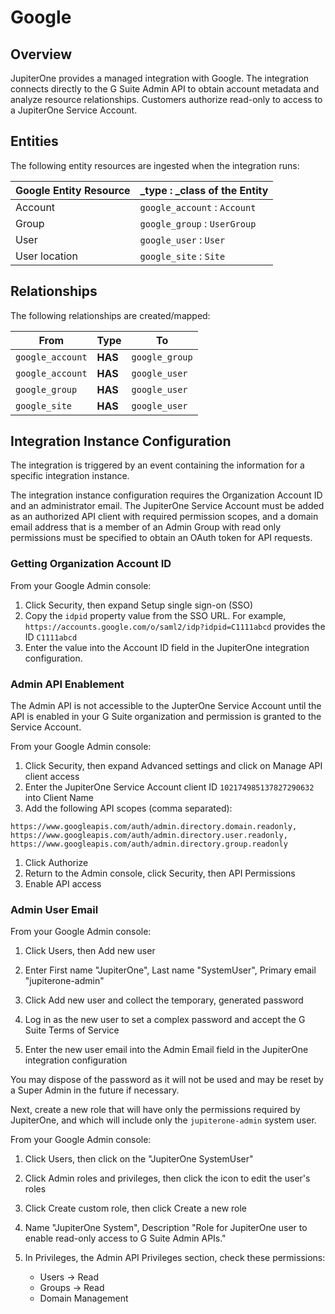 # Google

## Overview

JupiterOne provides a managed integration with Google. The integration connects
directly to the G Suite Admin API to obtain account metadata and analyze
resource relationships. Customers authorize read-only to access to a JupiterOne
Service Account.

## Entities

The following entity resources are ingested when the integration runs:

| Google Entity Resource | \_type : \_class of the Entity |
| ---------------------- | ------------------------------ |
| Account                | `google_account` : `Account`   |
| Group                  | `google_group` : `UserGroup`   |
| User                   | `google_user` : `User`         |
| User location          | `google_site` : `Site`         |

## Relationships

The following relationships are created/mapped:

| From             | Type    | To             |
| ---------------- | ------- | -------------- |
| `google_account` | **HAS** | `google_group` |
| `google_account` | **HAS** | `google_user`  |
| `google_group`   | **HAS** | `google_user`  |
| `google_site`    | **HAS** | `google_user`  |

## Integration Instance Configuration

The integration is triggered by an event containing the information for a
specific integration instance.

The integration instance configuration requires the Organization Account ID and
an administrator email. The JupiterOne Service Account must be added as an
authorized API client with required permission scopes, and a domain email
address that is a member of an Admin Group with read only permissions must be
specified to obtain an OAuth token for API requests.

### Getting Organization Account ID

From your Google Admin console:

1. Click Security, then expand Setup single sign-on (SSO)
1. Copy the `idpid` property value from the SSO URL. For example,
   `https://accounts.google.com/o/saml2/idp?idpid=C1111abcd` provides the ID
   `C1111abcd`
1. Enter the value into the Account ID field in the JupiterOne integration
   configuration.

### Admin API Enablement

The Admin API is not accessible to the JupterOne Service Account until the API
is enabled in your G Suite organization and permission is granted to the Service
Account.

From your Google Admin console:

1. Click Security, then expand Advanced settings and click on Manage API client
   access
1. Enter the JupiterOne Service Account client ID `102174985137827290632` into
   Client Name
1. Add the following API scopes (comma separated):

```text
https://www.googleapis.com/auth/admin.directory.domain.readonly, https://www.googleapis.com/auth/admin.directory.user.readonly, https://www.googleapis.com/auth/admin.directory.group.readonly
```

1. Click Authorize
1. Return to the Admin console, click Security, then API Permissions
1. Enable API access

### Admin User Email

From your Google Admin console:

1. Click Users, then Add new user

2. Enter First name "JupiterOne", Last name "SystemUser", Primary email
   "jupiterone-admin"

3. Click Add new user and collect the temporary, generated password

4. Log in as the new user to set a complex password and accept the G Suite Terms
   of Service

5. Enter the new user email into the Admin Email field in the JupiterOne
   integration configuration

You may dispose of the password as it will not be used and may be reset by a
Super Admin in the future if necessary.

Next, create a new role that will have only the permissions required by
JupiterOne, and which will include only the `jupiterone-admin` system user.

From your Google Admin console:

1. Click Users, then click on the "JupiterOne SystemUser"

2. Click Admin roles and privileges, then click the icon to edit the user's
   roles

3. Click Create custom role, then click Create a new role

4. Name "JupiterOne System", Description "Role for JupiterOne user to enable
   read-only access to G Suite Admin APIs."

5. In Privileges, the Admin API Privileges section, check these permissions:

   - Users -> Read
   - Groups -> Read
   - Domain Management
